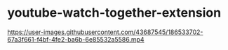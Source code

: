 # youtube-watch-together-extension



https://user-images.githubusercontent.com/43687545/186533702-67a3f661-f4bf-4fe2-ba6b-6e85532a5586.mp4



